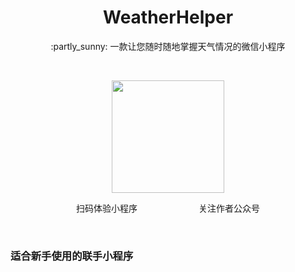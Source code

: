 
<h1 align="center">WeatherHelper</h1>
<p align="center">:partly_sunny:  一款让您随时随地掌握天气情况的微信小程序</p>

<p> </p>

<p align="center"><img src="./demo/qrcode.png" height="180"></p>
<p align="center"><span>扫码体验小程序</span><span>       </span><span>关注作者公众号</span></p>

<p> </p>


### 适合新手使用的联手小程序
